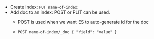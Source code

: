 - Create index: `PUT name-of-index`
- Add doc to an index: POST or PUT can be used.
  - POST is used when we want ES to auto-generate id for the doc
  
  - `POST name-of-index/_doc {
    "field": "value"
   }
  `

